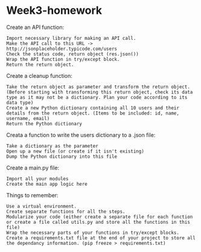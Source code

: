 # Week3-homework
Create an API function:

    Import necessary library for making an API call.
    Make the API call to this URL -> http://jsonplaceholder.typicode.com/users
    Check the status code, return object (res.json())
    Wrap the API function in try/except block.
    Return the return object.

Create a cleanup function:

    Take the return object as parameter and transform the return object. (Before starting with transforming this return object, check its data type as it may not be a dictionary. Plan your code according to its data type)
    Create a new Python dictionary containing all 10 users and their details from the return object. (Items to be included: id, name, username, email)
    Return the Python dictionary

Creata a function to write the users dictionary to a .json file:

    Take a dictionary as the parameter
    Open up a new file (or create if it isn't existing)
    Dump the Python dictionary into this file

Create a main.py file:

    Import all your modules
    Create the main app logic here

Things to remember:

    Use a virtual environment.
    Create separate functions for all the steps.
    Modularize your code (either create a separate file for each function or create a file called utils.py and store all the functions in this file)
    Wrap the necessary parts of your functions in try/except blocks.
    Create a requirements.txt file at the end of your project to store all the dependancy information. (pip freeze > requirements.txt)
